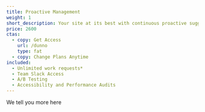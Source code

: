 ```yaml
---
title: Proactive Management
weight: 1
short_description: Your site at its best with continuous proactive suggestions for enhancements
price: 2600
ctas:
  - copy: Get Access
    url: /dunno
    type: fat
  - copy: Change Plans Anytime
included:
  - Unlimited work requests*
  - Team Slack Access
  - A/B Testing
  - Accessibility and Performance Audits
---
```


We tell you more here